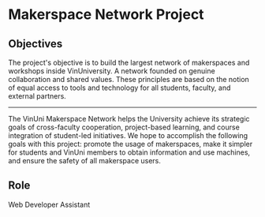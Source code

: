 # Makerspace Network Project
## Objectives
The project's objective is to build the largest network of  makerspaces and workshops inside VinUniversity. A network founded on genuine collaboration and shared values. These principles are based on the notion of equal access to tools and technology for all students, faculty, and external partners.

--- 
The VinUni Makerspace Network helps the University achieve its strategic goals of cross-faculty cooperation, project-based learning, and course integration of student-led initiatives. We hope to accomplish the following goals with this project: promote the usage of makerspaces, make it simpler for students and VinUni members to obtain information and use machines, and ensure the safety of all makerspace users.

## Role
Web Developer Assistant

